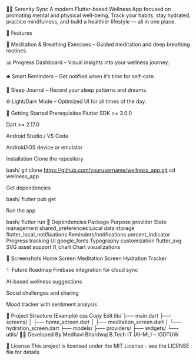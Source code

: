 🧘‍♀️ Serenity Sync
A modern Flutter-based Wellness App focused on promoting mental and physical well-being. Track your habits, stay hydrated, practice mindfulness, and build a healthier lifestyle — all in one place.


📱 Features

🧘 Meditation & Breathing Exercises – Guided meditation and deep breathing routines.

📊 Progress Dashboard – Visual insights into your wellness journey.

🛎️ Smart Reminders – Get notified when it’s time for self-care.

🌙 Sleep Journal – Record your sleep patterns and dreams.

🌐 Light/Dark Mode – Optimized UI for all times of the day.

🚀 Getting Started
Prerequisites
Flutter SDK >= 3.0.0

Dart >= 2.17.0

Android Studio / VS Code

Android/iOS device or emulator

Installation
Clone the repository

bash/
git clone https://github.com/yourusername/wellness_app.git
cd wellness_app

Get dependencies

bash/
flutter pub get

Run the app

bash/
flutter run
🧩 Dependencies
Package	Purpose
provider	State management
shared_preferences	Local data storage
flutter_local_notifications	Reminders/notifications
percent_indicator	Progress tracking UI
google_fonts	Typography customization
flutter_svg	SVG asset support
fl_chart	Chart visualizations

📸 Screenshots
Home Screen	Meditation Screen	Hydration Tracker

✨ Future Roadmap
 Firebase integration for cloud sync

 AI-based wellness suggestions

 Social challenges and sharing

 Mood tracker with sentiment analysis

📂 Project Structure (Example)
css
Copy
Edit
lib/
├── main.dart
├── screens/
│   ├── home_screen.dart
│   ├── meditation_screen.dart
│   └── hydration_screen.dart
├── models/
├── providers/
├── widgets/
└── utils/
👩‍💻 Developed By
Medhavi Bhardwaj
B.Tech IT (AI-ML) – IGDTUW

📃 License
This project is licensed under the MIT License - see the LICENSE file for details.

